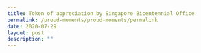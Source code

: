```yaml
---
title: Token of appreciation by Singapore Bicentennial Office
permalink: /proud-moments/proud-moments/permalink
date: 2020-07-29
layout: post
description: ""
---
```

